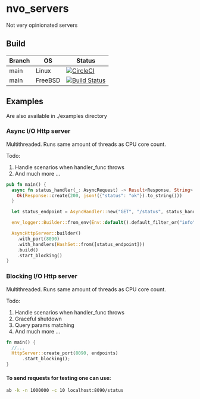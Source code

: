 # nvo_servers
Not very opinionated servers 

## Build
|Branch|OS     |Status                                                                                                                                                                                    |
|------|-------|------------------------------------------------------------------------------------------------------------------------------------------------------------------------------------------|
|main  |Linux  |[![CircleCI](https://dl.circleci.com/status-badge/img/gh/pirkus/nvo_servers/tree/main.svg?style=svg)](https://dl.circleci.com/status-badge/redirect/gh/pirkus/nvo_servers/tree/main)      |
|main  |FreeBSD|[![Build Status](https://api.cirrus-ci.com/github/pirkus/nvo_servers.svg)](https://cirrus-ci.com/github/pirkus/nvo_servers)                                                               |

## Examples
Are also available in ./examples directory
### Async I/O Http server
Multithreaded. Runs same amount of threads as CPU core count.

Todo:
1. Handle scenarios when handler_func throws
2. And much more ...
```rust
pub fn main() {
  async fn status_handler(_: AsyncRequest) -> Result<Response, String> {
    Ok(Response::create(200, json!({"status": "ok"}).to_string()))
  }

  let status_endpoint = AsyncHandler::new("GET", "/status", status_handler);

  env_logger::Builder::from_env(Env::default().default_filter_or("info")).init();

  AsyncHttpServer::builder()
    .with_port(8090)
    .with_handlers(HashSet::from([status_endpoint]))
    .build()
    .start_blocking()
}
```
### Blocking I/O Http server
Multithreaded. Runs same amount of threads as CPU core count.

Todo:
1. Handle scenarios when handler_func throws
2. Graceful shutdown
3. Query params matching
5. And much more ...
```rust
fn main() {
  //...
  HttpServer::create_port(8090, endpoints)
      .start_blocking();
}
```

#### To send requests for testing one can use:
```sh
ab -k -n 1000000 -c 10 localhost:8090/status
```
